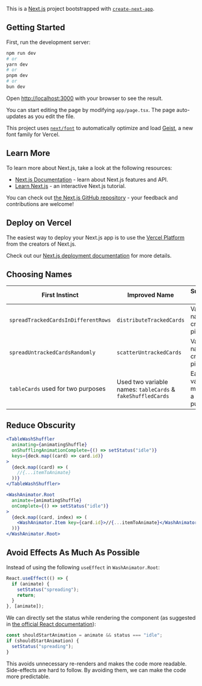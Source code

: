 This is a [Next.js](https://nextjs.org) project bootstrapped with [`create-next-app`](https://nextjs.org/docs/app/api-reference/cli/create-next-app).

## Getting Started

First, run the development server:

```bash
npm run dev
# or
yarn dev
# or
pnpm dev
# or
bun dev
```

Open [http://localhost:3000](http://localhost:3000) with your browser to see the result.

You can start editing the page by modifying `app/page.tsx`. The page auto-updates as you edit the file.

This project uses [`next/font`](https://nextjs.org/docs/app/building-your-application/optimizing/fonts) to automatically optimize and load [Geist](https://vercel.com/font), a new font family for Vercel.

## Learn More

To learn more about Next.js, take a look at the following resources:

- [Next.js Documentation](https://nextjs.org/docs) - learn about Next.js features and API.
- [Learn Next.js](https://nextjs.org/learn) - an interactive Next.js tutorial.

You can check out [the Next.js GitHub repository](https://github.com/vercel/next.js) - your feedback and contributions are welcome!

## Deploy on Vercel

The easiest way to deploy your Next.js app is to use the [Vercel Platform](https://vercel.com/new?utm_medium=default-template&filter=next.js&utm_source=create-next-app&utm_campaign=create-next-app-readme) from the creators of Next.js.

Check out our [Next.js deployment documentation](https://nextjs.org/docs/app/building-your-application/deploying) for more details.

## Choosing Names

| First Instinct                      | Improved Name                                               | Suggestion Applied                       |
| ----------------------------------- | ----------------------------------------------------------- | ---------------------------------------- |
| `spreadTrackedCardsInDifferentRows` | `distributeTrackedCards`                                    | Variable name must create a picture      |
| `spreadUntrackedCardsRandomly`      | `scatterUntrackedCards`                                     | Variable name must create a picture      |
| `tableCards` used for two purposes  | Used two variable names: `tableCards` & `fakeShuffledCards` | Each variable must have a unique purpose |

## Reduce Obscurity

```jsx
<TableWashShuffler
  animating={animatingShuffle}
  onShufflingAnimationComplete={() => setStatus("idle")}
  keys={deck.map((card) => card.id)}
>
  {deck.map((card) => (
    //{...itemToAnimate}
  ))}
</TableWashShuffler>
```

```jsx
<WashAnimator.Root
  animate={animatingShuffle}
  onComplete={() => setStatus("idle")}
>
  {deck.map((card, index) => (
    <WashAnimator.Item key={card.id}>//{...itemToAnimate}</WashAnimator.Item>
  ))}
</WashAnimator.Root>
```

## Avoid Effects As Much As Possible

Instead of using the following `useEffect` in `WashAnimator.Root`:

```jsx
React.useEffect(() => {
  if (animate) {
    setStatus("spreading");
    return;
  }
}, [animate]);
```

We can directly set the status while rendering the component (as suggested in [the official React documentation][1]):

```jsx
const shouldStartAnimation = animate && status === "idle";
if (shouldStartAnimation) {
  setStatus("spreading");
}
```

This avoids unnecessary re-renders and makes the code more readable. Side-effects are hard to follow. By avoiding them, we can make the code more predictable.



[1]: https://react.dev/learn/you-might-not-need-an-effect#adjusting-some-state-when-a-prop-changes
